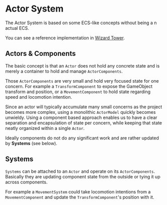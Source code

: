 # **Actor System**
The Actor System is based on some ECS-like concepts without being a n actual ECS.

You can see a reference implementation in [Wizard Tower](https://github.com/SMaleck/wizard-tower/tree/master/Assets/Source/Features/Actors).

## Actors & Components
The basic concept is that an `Actor` does not hold any concrete state and is merely a container to hold and manage `ActorComponents`.

Those `ActorComponents` are very small and hold very focused state for one concern. 
For example a `TransformComponent` to expose the GameObject transform and position, 
or a `MovementComponent` to hold state regarding speed and locomotion intention.

Since an actor will typically accumulate many small concerns as the project becomes more complex, 
using a monolithic `ActorModel` quickly becomes unwieldy. 
Using a component based approach enables us to have a clear separation and encapsulation of state per concern, 
while keeping that state neatly organized within a single `Actor`.

Ideally components do not do any significant work and are rather updated by **Systems** (see below).

## Systems
`Systems` can be attached to an `Actor` and operate on its `ActorComponents`. 
Basically they are updating component state from the outside or tying it up across components. 

For example a `MovementSystem` could take locomotion intentions from a `MovementComponent` and update the `TransformComponent`'s position with it.